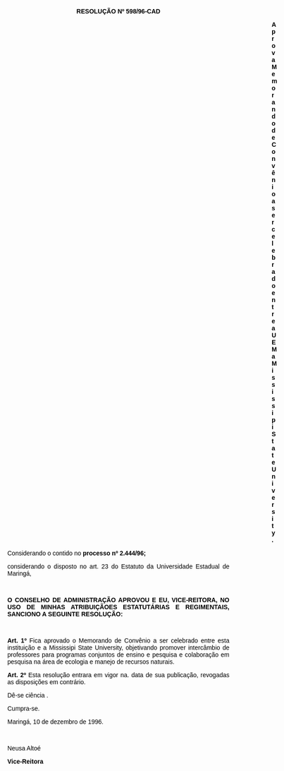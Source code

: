 <BODY TEXT="#000000">

<B><FONT FACE="Arial"><P ALIGN="CENTER">RESOLU&Ccedil;&Atilde;O Nº 598/96-CAD</P>
</B><P ALIGN="CENTER"></P><DIR>
<DIR>
<DIR>
<DIR>
<DIR>
<DIR>
<DIR>
<DIR>
<DIR>
<DIR>
<DIR>
<DIR>
<DIR>
<DIR>
<DIR>

<B><P ALIGN="JUSTIFY">Aprova Memorando de Conv&ecirc;nio a ser celebrado entre a UEM a Mississipi State University.</P>
</B><P ALIGN="JUSTIFY"></P></DIR>
</DIR>
</DIR>
</DIR>
</DIR>
</DIR>
</DIR>
</DIR>
</DIR>
</DIR>
</DIR>
</DIR>
</DIR>
</DIR>
</DIR>

<P ALIGN="JUSTIFY">Considerando o contido no <B>processo nº 2.444/96; </P>
</B><P ALIGN="JUSTIFY">considerando o disposto no art. 23 do Estatuto da Universidade Estadual de Maring&aacute;,</P>
<P ALIGN="JUSTIFY"></P>
<P ALIGN="JUSTIFY">&nbsp;</P>
<B><P ALIGN="JUSTIFY">O CONSELHO DE ADMINISTRA&Ccedil;&Atilde;O APROVOU E EU, VICE-REITORA, NO USO DE MINHAS ATRIBUI&Ccedil;&Atilde;OES ESTATUT&Aacute;RIAS E REGIMENTAIS, SANCIONO A SEGUINTE RESOLU&Ccedil;&Atilde;O:</P>
</B><P ALIGN="JUSTIFY"></P>
<P ALIGN="JUSTIFY">&nbsp;</P>
<B><P ALIGN="JUSTIFY">Art. 1º</B> Fica aprovado o Memorando de Conv&ecirc;nio a ser celebrado entre esta institui&ccedil;&atilde;o e a Mississipi State University, objetivando promover interc&acirc;mbio de professores para programas conjuntos de ensino e pesquisa e colabora&ccedil;&atilde;o em pesquisa na &aacute;rea de ecologia e manejo de recursos naturais.</P>
<B><P ALIGN="JUSTIFY">Art. 2º</B> Esta resolu&ccedil;&atilde;o entrara em vigor na. data de sua publica&ccedil;&atilde;o, revogadas as disposi&ccedil;&otilde;es em contr&aacute;rio.</P>
<P ALIGN="JUSTIFY">D&ecirc;-se ci&ecirc;ncia .</P>
<P ALIGN="JUSTIFY">Cumpra-se.</P>
<P ALIGN="JUSTIFY">Maring&aacute;, 10 de dezembro de 1996.</P>
<P ALIGN="JUSTIFY"></P>
<P ALIGN="JUSTIFY">&nbsp;</P>
<P ALIGN="JUSTIFY">Neusa Alto&eacute;</P>
<B><P ALIGN="JUSTIFY">Vice-Reitora </P></B></FONT></BODY>
